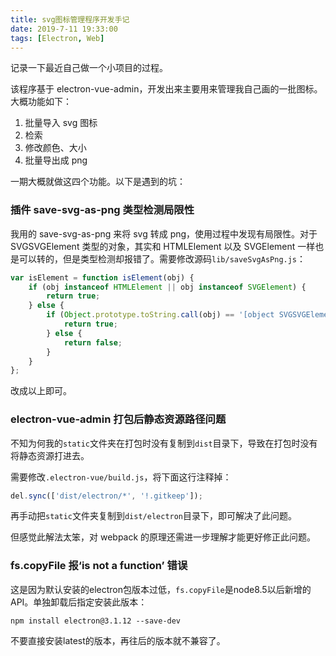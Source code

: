 ```yaml
---
title: svg图标管理程序开发手记
date: 2019-7-11 19:33:00
tags: [Electron, Web]
---
```


记录一下最近自己做一个小项目的过程。

该程序基于 electron-vue-admin，开发出来主要用来管理我自己画的一批图标。大概功能如下：

1. 批量导入 svg 图标
2. 检索
3. 修改颜色、大小
4. 批量导出成 png

一期大概就做这四个功能。以下是遇到的坑：

### 插件 save-svg-as-png 类型检测局限性

我用的 save-svg-as-png 来将 svg 转成 png，使用过程中发现有局限性。对于 SVGSVGElement 类型的对象，其实和 HTMLElement 以及 SVGElement 一样也是可以转的，但是类型检测却报错了。需要修改源码`lib/saveSvgAsPng.js`：

```js
var isElement = function isElement(obj) {
	if (obj instanceof HTMLElement || obj instanceof SVGElement) {
		return true;
	} else {
		if (Object.prototype.toString.call(obj) == '[object SVGSVGElement]') {
			return true;
		} else {
			return false;
		}
	}
};
```

改成以上即可。

### electron-vue-admin 打包后静态资源路径问题

不知为何我的`static`文件夹在打包时没有复制到`dist`目录下，导致在打包时没有将静态资源打进去。

需要修改`.electron-vue/build.js`，将下面这行注释掉：

```js
del.sync(['dist/electron/*', '!.gitkeep']);
```

再手动把`static`文件夹复制到`dist/electron`目录下，即可解决了此问题。

但感觉此解法太笨，对 webpack 的原理还需进一步理解才能更好修正此问题。

### fs.copyFile 报‘is not a function’ 错误

这是因为默认安装的electron包版本过低，`fs.copyFile`是node8.5以后新增的API。单独卸载后指定安装此版本：

```shell
npm install electron@3.1.12 --save-dev
```

不要直接安装latest的版本，再往后的版本就不兼容了。